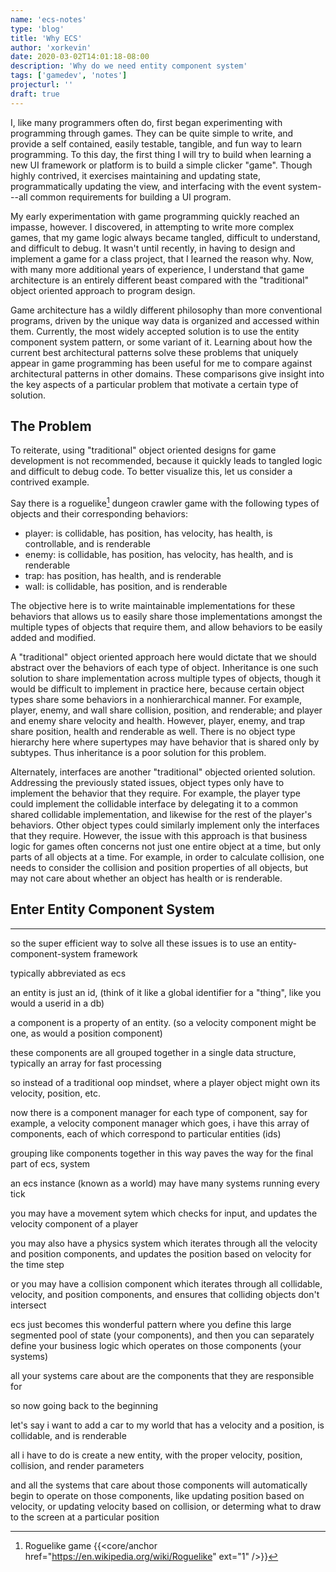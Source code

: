 ```yaml
---
name: 'ecs-notes'
type: 'blog'
title: 'Why ECS'
author: 'xorkevin'
date: 2020-03-02T14:01:18-08:00
description: 'Why do we need entity component system'
tags: ['gamedev', 'notes']
projecturl: ''
draft: true
---
```


I, like many programmers often do, first began experimenting with programming
through games. They can be quite simple to write, and provide a self contained,
easily testable, tangible, and fun way to learn programming. To this day, the
first thing I will try to build when learning a new UI framework or platform is
to build a simple clicker "game". Though highly contrived, it exercises
maintaining and updating state, programmatically updating the view, and
interfacing with the event system---all common requirements for building a UI
program.

My early experimentation with game programming quickly reached an impasse,
however. I discovered, in attempting to write more complex games, that my game
logic always became tangled, difficult to understand, and difficult to debug.
It wasn't until recently, in having to design and implement a game for a class
project, that I learned the reason why. Now, with many more additional years of
experience, I understand that game architecture is an entirely different beast
compared with the "traditional" object oriented approach to program design.

Game architecture has a wildly different philosophy than more conventional
programs, driven by the unique way data is organized and accessed within them.
Currently, the most widely accepted solution is to use the entity component
system pattern, or some variant of it. Learning about how the current best
architectural patterns solve these problems that uniquely appear in game
programming has been useful for me to compare against architectural patterns in
other domains. These comparisons give insight into the key aspects of a
particular problem that motivate a certain type of solution.

## The Problem

To reiterate, using "traditional" object oriented designs for game development
is not recommended, because it quickly leads to tangled logic and difficult to
debug code. To better visualize this, let us consider a contrived example.

Say there is a roguelike[^roguelike] dungeon crawler game with the following
types of objects and their corresponding behaviors:

- player: is collidable, has position, has velocity, has health, is
  controllable, and is renderable
- enemy: is collidable, has position, has velocity, has health, and is
  renderable
- trap: has position, has health, and is renderable
- wall: is collidable, has position, and is renderable

The objective here is to write maintainable implementations for these behaviors
that allows us to easily share those implementations amongst the multiple types
of objects that require them, and allow behaviors to be easily added and
modified.

[^roguelike]: Roguelike game {{<core/anchor href="https://en.wikipedia.org/wiki/Roguelike" ext="1" />}}

A "traditional" object oriented approach here would dictate that we should
abstract over the behaviors of each type of object. Inheritance is one such
solution to share implementation across multiple types of objects, though it
would be difficult to implement in practice here, because certain object types
share some behaviors in a nonhierarchical manner. For example, player, enemy,
and wall share collision, position, and renderable; and player and enemy share
velocity and health. However, player, enemy, and trap share position, health
and renderable as well. There is no object type hierarchy here where supertypes
may have behavior that is shared only by subtypes. Thus inheritance is a poor
solution for this problem.

Alternately, interfaces are another "traditional" objected oriented solution.
Addressing the previously stated issues, object types only have to implement
the behavior that they require. For example, the player type could implement
the collidable interface by delegating it to a common shared collidable
implementation, and likewise for the rest of the player's behaviors. Other
object types could similarly implement only the interfaces that they require.
However, the issue with this approach is that business logic for games often
concerns not just one entire object at a time, but only parts of all objects at
a time. For example, in order to calculate collision, one needs to consider the
collision and position properties of all objects, but may not care about
whether an object has health or is renderable.

## Enter Entity Component System

---

so the super efficient way to solve all these issues is to use an
entity-component-system framework

typically abbreviated as ecs

an entity is just an id, (think of it like a global identifier for a "thing",
like you would a userid in a db)

a component is a property of an entity. (so a velocity component might be one,
as would a position component)

these components are all grouped together in a single data structure, typically
an array for fast processing

so instead of a traditional oop mindset, where a player object might own its
velocity, position, etc.

now there is a component manager for each type of component, say for example, a
velocity component manager which goes, i have this array of components, each of
which correspond to particular entities (ids)

grouping like components together in this way paves the way for the final part
of ecs, system

an ecs instance (known as a world) may have many systems running every tick

you may have a movement sytem which checks for input, and updates the velocity
component of a player

you may also have a physics system which iterates through all the velocity and
position components, and updates the position based on velocity for the time
step

or you may have a collision component which iterates through all collidable,
velocity, and position components, and ensures that colliding objects don't
intersect

ecs just becomes this wonderful pattern where you define this large segmented
pool of state (your components), and then you can separately define your
business logic which operates on those components (your systems)

all your systems care about are the components that they are responsible for

so now going back to the beginning

let's say i want to add a car to my world that has a velocity and a position,
is collidable, and is renderable

all i have to do is create a new entity, with the proper velocity, position,
collision, and render parameters

and all the systems that care about those components will automatically begin
to operate on those components, like updating position based on velocity, or
updating velocity based on collision, or determing what to draw to the screen
at a particular position
